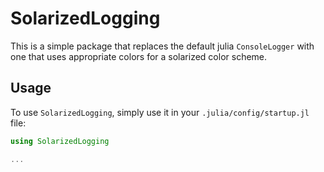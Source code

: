 # SolarizedLogging

This is a simple package that replaces the default julia `ConsoleLogger` with one that
uses appropriate colors for a solarized color scheme.

## Usage
To use `SolarizedLogging`, simply use it in your `.julia/config/startup.jl` file:
```julia
using SolarizedLogging

...
```
